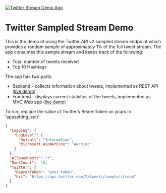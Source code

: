 [![Twitter Stream Demo App](https://github.com/alecvolo/twitter-sampled-stream-demo/actions/workflows/workflow.yaml/badge.svg)](https://github.com/alecvolo/twitter-sampled-stream-demo/actions/workflows/workflow.yaml)

# Twitter Sampled Stream Demo

This is the demo of using the Twitter API v2 sampled stream endpoint which provides a random sample of approximately 1% of the full tweet
stream. The app consumes this sample stream and keeps track of the following:
* Total number of tweets received 
* Top 10 Hashtags

The app has two parts:
* Backend - collects information about tweets, implemented as REST API ([live demo](https://twitterstreamingdemo-api.victoriousisland-268f5351.eastus.azurecontainerapps.io/swagger/index.html))
* Frontend - displays current statistics of the tweets, implemented as MVC Web app ([live demo](https://twitterstreamingdemo-web.victoriousisland-268f5351.eastus.azurecontainerapps.io/))

To run, replace the value of Twitter's BearerToken on yours in 'appsetting.json':
```json
{
  "Logging": {
    "LogLevel": {
      "Default": "Information",
      "Microsoft.AspNetCore": "Warning"
    }
  },
  "AllowedHosts": "*",
  "RankCount":  10,
  "Twitter": {
    "BearerToken": "your token",
    "Uri": "https://api.twitter.com/2/tweets/sample/stream"
  } 
}
```
 
